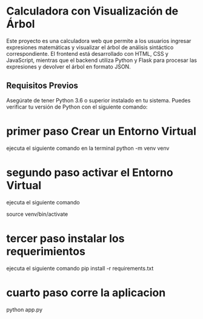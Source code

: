 # Calculadora con Visualización de Árbol

Este proyecto es una calculadora web que permite a los usuarios ingresar expresiones matemáticas y visualizar el árbol de análisis sintáctico correspondiente. El frontend está desarrollado con HTML, CSS y JavaScript, mientras que el backend utiliza Python y Flask para procesar las expresiones y devolver el árbol en formato JSON.

## Requisitos Previos

Asegúrate de tener Python 3.6 o superior instalado en tu sistema. Puedes verificar tu versión de Python con el siguiente comando:


# primer paso Crear un Entorno Virtual

ejecuta el siguiente comando en la terminal
python -m venv venv


# segundo paso activar el Entorno Virtual
ejecuta el siguiente comando

source venv/bin/activate

# tercer paso instalar los requerimientos 
ejecuta el siguiente comando
pip install -r requirements.txt

# cuarto paso corre la aplicacion
python app.py





